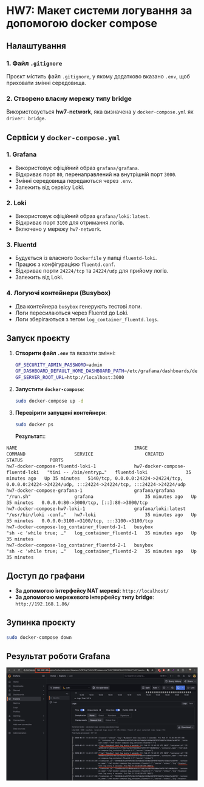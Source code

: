 # HW7: Макет системи логування за допомогою docker compose


## Налаштування
### 1. Файл `.gitignore`
Проєкт містить файл `.gitignore`, у якому додатково вказано `.env`, щоб приховати змінні середовища.

### 2. Створено власну мережу типу bridge
Використовується **hw7-network**, яка визначена у `docker-compose.yml` як `driver: bridge`.

## Сервіси у `docker-compose.yml`

### **1. Grafana**
- Використовує офіційний образ `grafana/grafana`.
- Відкриває порт `80`, перенаправлений на внутрішній порт `3000`.
- Змінні середовища передаються через `.env`.
- Залежить від сервісу Loki.

### **2. Loki**
- Використовує офіційний образ `grafana/loki:latest`.
- Відкриває порт `3100` для отримання логів.
- Включено у мережу `hw7-network`.

### **3. Fluentd**
- Будується із власного `Dockerfile` у папці `fluentd-loki`.
- Працює з конфігурацією `fluentd.conf`.
- Відкриває порти `24224/tcp` та `24224/udp` для прийому логів.
- Залежить від Loki.

### **4. Логуючі контейнери (Busybox)**
- Два контейнера `busybox` генерують тестові логи.
- Логи пересилаються через Fluentd до Loki.
- Логи зберігаються з тегом `log_container_fluentd.logs`.

## Запуск проєкту
1. **Створити файл `.env`** та вказати змінні:
   ```sh
   GF_SECURITY_ADMIN_PASSWORD=admin
   GF_DASHBOARD_DEFAULT_HOME_DASHBOARD_PATH=/etc/grafana/dashboards/default-dashboard.json
   GF_SERVER_ROOT_URL=http://localhost:3000
   ```
2. **Запустити `docker-compose`**:
   ```sh
   sudo docker-compose up -d
   ```
3. **Перевірити запущені контейнери**:
   ```sh
   sudo docker ps
   ```

   **Результат:**:
```
NAME                                           IMAGE                             COMMAND                  SERVICE                   CREATED          STATUS          PORTS
hw7-docker-compose-fluentd-loki-1              hw7-docker-compose-fluentd-loki   "tini -- /bin/entryp…"   fluentd-loki              35 minutes ago   Up 35 minutes   5140/tcp, 0.0.0.0:24224->24224/tcp, 0.0.0.0:24224->24224/udp, :::24224->24224/tcp, :::24224->24224/udp
hw7-docker-compose-grafana-1                   grafana/grafana                   "/run.sh"                grafana                   35 minutes ago   Up 35 minutes   0.0.0.0:80->3000/tcp, [::]:80->3000/tcp
hw7-docker-compose-hw7-loki-1                  grafana/loki:latest               "/usr/bin/loki -conf…"   hw7-loki                  35 minutes ago   Up 35 minutes   0.0.0.0:3100->3100/tcp, :::3100->3100/tcp
hw7-docker-compose-log_container_fluentd-1-1   busybox                           "sh -c 'while true; …"   log_container_fluentd-1   35 minutes ago   Up 35 minutes   
hw7-docker-compose-log_container_fluentd-2-1   busybox                           "sh -c 'while true; …"   log_container_fluentd-2   35 minutes ago   Up 35 minutes   
```

## Доступ до графани 
- **За допомогою інтерфейсу NAT мережі**: `http://localhost/`
- **За допомогою мережевого інтерфейсу типу bridge**: `http://192.168.1.86/`

## Зупинка проєкту
```sh
sudo docker-compose down
```

## Результат роботи Grafana
![Grafana Dashboard](images/grafana.png)

